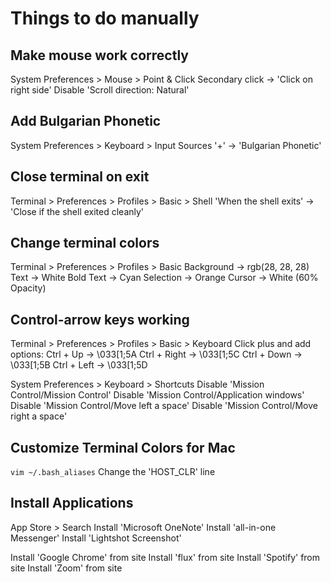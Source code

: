 # Things to do manually
## Make mouse work correctly
System Preferences > Mouse > Point & Click
    Secondary click -> 'Click on right side'
    Disable 'Scroll direction: Natural'

## Add Bulgarian Phonetic
System Preferences > Keyboard > Input Sources
    '+' -> 'Bulgarian Phonetic'

## Close terminal on exit
Terminal > Preferences > Profiles > Basic > Shell
    'When the shell exits' -> 'Close if the shell exited cleanly'

## Change terminal colors
Terminal > Preferences > Profiles > Basic
    Background -> rgb(28, 28, 28)
    Text -> White
    Bold Text -> Cyan
    Selection -> Orange
    Cursor -> White (60% Opacity)

## Control-arrow keys working
Terminal > Preferences > Profiles > Basic > Keyboard
    Click plus and add options:
        Ctrl + Up -> \033[1;5A
        Ctrl + Right -> \033[1;5C
        Ctrl + Down -> \033[1;5B
        Ctrl + Left -> \033[1;5D

System Preferences > Keyboard > Shortcuts
    Disable 'Mission Control/Mission Control'
    Disable 'Mission Control/Application windows'
    Disable 'Mission Control/Move left a space'
    Disable 'Mission Control/Move right a space'

## Customize Terminal Colors for Mac
`vim ~/.bash_aliases`
    Change the 'HOST_CLR' line

## Install Applications
App Store > Search
    Install 'Microsoft OneNote'
    Install 'all-in-one Messenger'
    Install 'Lightshot Screenshot'

Install 'Google Chrome' from site
Install 'flux' from site
Install 'Spotify' from site
Install 'Zoom' from site
